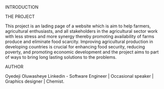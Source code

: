 INTRODUCTION

THE PROJECT

This project is an lading page of a website which is aim to help farmers, agricultural enthusiasts, and all stakeholders in the agricultural sector work with less stress and more synergy thereby promoting availability of farms produce and eliminate food scarcity. Improving agricultural production in developing countries is crucial for enhancing food security, reducing poverty, and promoting economic development and the project aims to part of ways to bring long lasting solutions to the problems.

AUTHOR

Oyedeji Oluwasheye Linkedin - Software Engineer | Occasional speaker | Graphics designer | Chemist.
